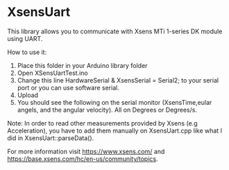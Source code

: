 # XsensUart
This library allows you to communicate with Xsens MTi 1-series DK module using UART.

How to use it:
1. Place this folder in your Arduino library folder
2. Open XSensUartTest.ino
3. Change this line HardwareSerial & XsensSerial = Serial2; to your serial port or you can use software serial.
4. Upload
5. You should see the following on the serial monitor (XsensTime,eular angels, and the angular velocity). All on Degrees or Degrees/s.

Note: In order to read other measurements provided by Xsens (e.g Acceleration), you have to add them manually on XsensUart.cpp like what I did in XsensUart::parseData(). 

For more information visit https://www.xsens.com/ and https://base.xsens.com/hc/en-us/community/topics.

